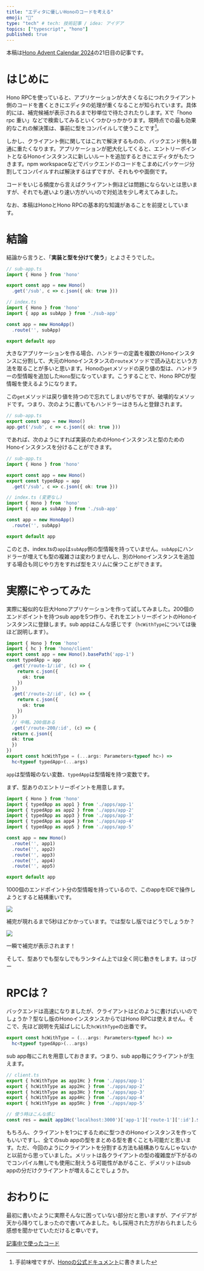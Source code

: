 ```yaml
---
title: "エディタに優しいHonoのコードを考える"
emoji: "🐡"
type: "tech" # tech: 技術記事 / idea: アイデア
topics: ["typescript", "hono"]
published: true
---
```


本稿は[Hono Advent Calendar 2024](https://qiita.com/advent-calendar/2024/hono)の21日目の記事です。

# はじめに
Hono RPCを使っていると、アプリケーションが大きくなるにつれクライアント側のコードを書くときにエディタの処理が重くなることが知られています。具体的には、補完候補が表示されるまで秒単位で待たされたりします。Xで「hono rpc 重い」などで検索してみるといくつかひっかかります。現時点での最も効果的なこれの解決策は、事前に型をコンパイルして使うことです[^1]。

[^1]: 手前味噌ですが、[Honoの公式ドキュメント](https://hono.dev/docs/guides/rpc#ide-performance)に書きました

しかし、クライアント側に関してはこれで解決するものの、バックエンド側も普通に重たくなります。アプリケーションが肥大化してくると、エントリーポイントとなるHonoインスタンスに新しいルートを追加するときにエディタがもたつきます。npm workspaceなどでバックエンドのコードをこまめにパッケージ分割してコンパイルすれば解決するはずですが、それもやや面倒です。

コードをいじる頻度から言えばクライアント側ほどは問題にならないとは思いますが、それでも遅いより速い方がいいので対処法を少し考えてみました。

なお、本稿はHonoとHono RPCの基本的な知識があることを前提としています。

# 結論
結論から言うと、「**実装と型を分けて使う**」とよさそうでした。

```typescript
// sub-app.ts
import { Hono } from 'hono'

export const app = new Hono()
  .get('/sub', c => c.json({ ok: true }))

// index.ts
import { Hono } from 'hono'
import { app as subApp } from './sub-app'

const app = new HonoApp()
  .route('', subApp)

export default app
```

大きなアプリケーションを作る場合、ハンドラーの定義を複数のHonoインスタンスに分割して、大元のHonoインスタンスの`route`メソッドで読み込むという方法を取ることが多いと思います。Honoの`get`メソッドの戻り値の型は、ハンドラーの型情報を追加した`Hono`型になっています。こうすることで、Hono RPCが型情報を使えるようになります。

この`get`メソッドは戻り値を持つので忘れてしまいがちですが、破壊的なメソッドです。つまり、次のように書いてもハンドラーはきちんと登録されます。

```typescript
// sub-app.ts
export const app = new Hono()
app.get('/sub', c => c.json({ ok: true }))
```

であれば、次のようにすれば実装のためのHonoインスタンスと型のためのHonoインスタンスを分けることができます。

```typescript
// sub-app.ts
import { Hono } from 'hono'

export const app = new Hono()
export const typedApp = app
  .get('/sub', c => c.json({ ok: true }))

// index.ts (変更なし)
import { Hono } from 'hono'
import { app as subApp } from './sub-app'

const app = new HonoApp()
  .route('', subApp)

export default app
```

このとき、index.tsの`app`は`subApp`側の型情報を持っていません。`subApp`にハンドラーが増えても型の複雑さは変わりませんし、別のHonoインスタンスを追加する場合も同じやり方をすれば型をスリムに保つことができます。

# 実際にやってみた
実際に擬似的な巨大Honoアプリケーションを作って試してみました。200個のエンドポイントを持つsub appを5つ作り、それをエントリーポイントのHonoインスタンスに登録します。sub appはこんな感じです（`hcWithType`については後ほど説明します）。

```typescript
import { Hono } from 'hono'
import { hc } from 'hono/client'
export const app = new Hono().basePath('app-1')
const typedApp = app
  .get('/route-1/:id', (c) => {
    return c.json({
      ok: true
    })
  })
  .get('/route-2/:id', (c) => {
    return c.json({
      ok: true
    })
  })
  // 中略。200個ある
  .get('/route-200/:id', (c) => {
  return c.json({
  ok: true
  })
})
export const hcWithType = (...args: Parameters<typeof hc>) =>
  hc<typeof typedApp>(...args)
```

`app`は型情報のない変数、`typedApp`は型情報を持つ変数です。

まず、型ありのエントリーポイントを用意します。

```typescript
import { Hono } from 'hono'
import { typedApp as app1 } from './apps/app-1'
import { typedApp as app2 } from './apps/app-2'
import { typedApp as app3 } from './apps/app-3'
import { typedApp as app4 } from './apps/app-4'
import { typedApp as app5 } from './apps/app-5'

const app = new Hono()
  .route('', app1)
  .route('', app2)
  .route('', app3)
  .route('', app4)
  .route('', app5)

export default app
```

1000個のエンドポイント分の型情報を持っているので、このappをIDEで操作しようとすると結構重いです。

![](/images/typed-hono-app.gif)

補完が現れるまで5秒ほどかかっています。では型なし版ではどうでしょうか？

![](/images/untyped-hono-app.gif)

一瞬で補完が表示されます！

そして、型ありでも型なしでもランタイム上では全く同じ動きをします。はっぴー

# RPCは？
バックエンドは高速になりましたが、クライアントはどのように書けばいいのでしょうか？型なし版のHonoインスタンスからではHono RPCは使えません。そこで、先ほど説明を先延ばしにした`hcWithType`の出番です。

```typescript
export const hcWithType = (...args: Parameters<typeof hc>) =>
  hc<typeof typedApp>(...args)
```

sub app毎にこれを用意しておきます。つまり、sub app毎にクライアントが生えます。

```typescript
// client.ts
export { hcWithType as app1Hc } from './apps/app-1'
export { hcWithType as app2Hc } from './apps/app-2'
export { hcWithType as app3Hc } from './apps/app-3'
export { hcWithType as app4Hc } from './apps/app-4'
export { hcWithType as app5Hc } from './apps/app-5'

// 使う時はこんな感じ
const res = await app1Hc('localhost:3000')['app-1']['route-1'][':id'].$get({ param: { id: '1' }})
```

もちろん、クライアントを1つにするために型つきのHonoインスタンスを作ってもいいですし、全てのsub appの型をまとめる型を書くことも可能だと思います。ただ、今回のようにクライアントを分割する方法も結構ありなんじゃないかと以前から思っていました。メリットは各クライアントの型の複雑度が下がるのでコンパイル無しでも使用に耐えうる可能性があがること、デメリットはsub appの分だけクライアントが増えることでしょうか。

# おわりに
最初に書いたように実際そんなに困っていない部分だと思いますが、アイデアが天から降りてしまったので書いてみました。もし採用された方がおられましたら感想を聞かせていただけると幸いです。

[記事中で使ったコード](https://github.com/m-shaka/hono-editor-friendly-design)
